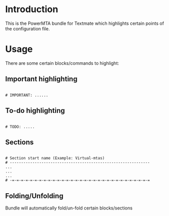 # Introduction

This is the PowerMTA bundle for Textmate which highlights certain points of the configuration file.

# Usage

There are some certain blocks/commands to highlight:

## Important highlighting

<code>
# IMPORTANT: ......
</code>

## To-do highlighting

<code>
# TODO: .....
</code>

## Sections

<code>
# Section start name (Example: Virtual-mtas)
# --------------------------------------------------------------
...
...
...
# -=-=-=-=-=-=-=-=-=-=-=-=-=-=-=-=-=-=-=-=-=-=-=-=-=-=-=-=-=-=-=
</code>

## Folding/Unfolding

Bundle will automatically fold/un-fold certain blocks/sections

